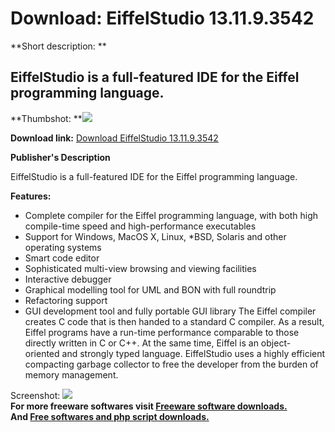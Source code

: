# Download: EiffelStudio 13.11.9.3542

**Short description: **

## EiffelStudio is a full-featured IDE for the Eiffel programming language.

  
**Thumbshot: **![](http://www.freewarefiles.com/screenshot/eiffelstudio_md.gif)   
  
**Download link:** [Download EiffelStudio 13.11.9.3542](http://freesoftwares.boysofts.com/EiffelStudio_program_32891.html)  
  

**Publisher's Description**  
  

EiffelStudio is a full-featured IDE for the Eiffel programming language.

**Features:**

  * Complete compiler for the Eiffel programming language, with both high compile-time speed and high-performance executables 
  * Support for Windows, MacOS X, Linux, *BSD, Solaris and other operating systems 
  * Smart code editor 
  * Sophisticated multi-view browsing and viewing facilities 
  * Interactive debugger 
  * Graphical modelling tool for UML and BON with full roundtrip 
  * Refactoring support 
  * GUI development tool and fully portable GUI library 
The Eiffel compiler creates C code that is then handed to a standard C
compiler. As a result, Eiffel programs have a run-time performance comparable
to those directly written in C or C++. At the same time, Eiffel is an object-
oriented and strongly typed language. EiffelStudio uses a highly efficient
compacting garbage collector to free the developer from the burden of memory
management.

  
  
Screenshot: ![](http://www.freewarefiles.com/screenshot/eiffelstudio.gif)  
**For more freeware softwares visit [Freeware software downloads.](http://freesoftwares.boysofts.com/)**   
**And [Free softwares and php script downloads.](http://www.boysofts.com/)**

